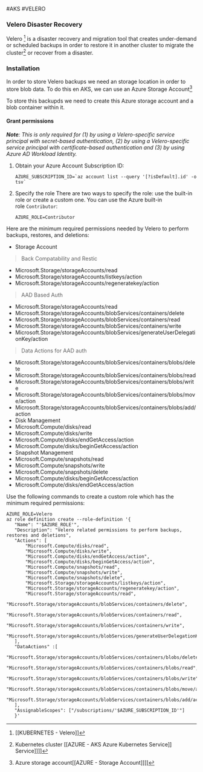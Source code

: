 #AKS #VELERO 

### Velero Disaster Recovery

Velero [^1] is a disaster recovery and migration tool that creates under-demand or scheduled backups in order to restore it in another cluster to migrate the cluster[^2] or recover from a disaster. 

### Installation

In order to store Velero backups we need an storage location in order to store blob data. 
To do this en AKS, we can use an Azure Storage Account[^3]

To store this backupds we need to create this Azure storage account and a blob container within it. 


#### Grant permissions

_**Note**: This is only required for (1) by using a Velero-specific service principal with secret-based authentication, (2) by using a Velero-specific service principal with certificate-based authentication and (3) by using Azure AD Workload Identity._

1. Obtain your Azure Account Subscription ID:
    
    ```
    AZURE_SUBSCRIPTION_ID=`az account list --query '[?isDefault].id' -o tsv`
    ```
    
2. Specify the role There are two ways to specify the role: use the built-in role or create a custom one. You can use the Azure built-in role `Contributor`:
    
    ```
    AZURE_ROLE=Contributor
    ```

Here are the minimum required permissions needed by Velero to perform backups, restores, and deletions:

- Storage Account

> Back Compatability and Restic

- Microsoft.Storage/storageAccounts/read
- Microsoft.Storage/storageAccounts/listkeys/action
- Microsoft.Storage/storageAccounts/regeneratekey/action

> AAD Based Auth

- Microsoft.Storage/storageAccounts/read
- Microsoft.Storage/storageAccounts/blobServices/containers/delete
- Microsoft.Storage/storageAccounts/blobServices/containers/read
- Microsoft.Storage/storageAccounts/blobServices/containers/write
- Microsoft.Storage/storageAccounts/blobServices/generateUserDelegationKey/action

> Data Actions for AAD auth

- Microsoft.Storage/storageAccounts/blobServices/containers/blobs/delete
- Microsoft.Storage/storageAccounts/blobServices/containers/blobs/read
- Microsoft.Storage/storageAccounts/blobServices/containers/blobs/write
- Microsoft.Storage/storageAccounts/blobServices/containers/blobs/move/action
- Microsoft.Storage/storageAccounts/blobServices/containers/blobs/add/action
- Disk Management
- Microsoft.Compute/disks/read
- Microsoft.Compute/disks/write
- Microsoft.Compute/disks/endGetAccess/action
- Microsoft.Compute/disks/beginGetAccess/action
- Snapshot Management
- Microsoft.Compute/snapshots/read
- Microsoft.Compute/snapshots/write
- Microsoft.Compute/snapshots/delete
- Microsoft.Compute/disks/beginGetAccess/action
- Microsoft.Compute/disks/endGetAccess/action

Use the following commands to create a custom role which has the minimum required permissions:

```
AZURE_ROLE=Velero
az role definition create --role-definition '{
   "Name": "'$AZURE_ROLE'",
   "Description": "Velero related permissions to perform backups, restores and deletions",
   "Actions": [
	   "Microsoft.Compute/disks/read",
	   "Microsoft.Compute/disks/write",
	   "Microsoft.Compute/disks/endGetAccess/action",
	   "Microsoft.Compute/disks/beginGetAccess/action",
	   "Microsoft.Compute/snapshots/read",
	   "Microsoft.Compute/snapshots/write",
	   "Microsoft.Compute/snapshots/delete",
	   "Microsoft.Storage/storageAccounts/listkeys/action",
	   "Microsoft.Storage/storageAccounts/regeneratekey/action",
	   "Microsoft.Storage/storageAccounts/read",
	   "Microsoft.Storage/storageAccounts/blobServices/containers/delete",
	   "Microsoft.Storage/storageAccounts/blobServices/containers/read",
	   "Microsoft.Storage/storageAccounts/blobServices/containers/write",
	   "Microsoft.Storage/storageAccounts/blobServices/generateUserDelegationKey/action"
   ],
   "DataActions" :[
	 "Microsoft.Storage/storageAccounts/blobServices/containers/blobs/delete",
	 "Microsoft.Storage/storageAccounts/blobServices/containers/blobs/read",
	 "Microsoft.Storage/storageAccounts/blobServices/containers/blobs/write",
	 "Microsoft.Storage/storageAccounts/blobServices/containers/blobs/move/action",
	 "Microsoft.Storage/storageAccounts/blobServices/containers/blobs/add/action"
   ],
   "AssignableScopes": ["/subscriptions/'$AZURE_SUBSCRIPTION_ID'"]
   }'
```


[^1]: [[KUBERNETES - Velero]]
[^2]: Kubernetes cluster [[AZURE - AKS Azure Kubernetes Service]] Service]]]]
[^3]: Azure storage account[[AZURE - Storage Account]]]]